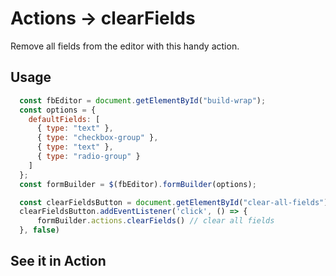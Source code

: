# Actions -> clearFields
Remove all fields from the editor with this handy action.

## Usage
```javascript
  const fbEditor = document.getElementById("build-wrap");
  const options = {
    defaultFields: [
      { type: "text" },
      { type: "checkbox-group" },
      { type: "text" },
      { type: "radio-group" }
    ]
  };
  const formBuilder = $(fbEditor).formBuilder(options);

  const clearFieldsButton = document.getElementById("clear-all-fields")
  clearFieldsButton.addEventListener('click', () => {
      formBuilder.actions.clearFields() // clear all fields
  }, false)
```
## See it in Action
<p data-height="525" data-theme-id="22927" data-embed-version="2" data-slug-hash="LbYQoM" data-default-tab="result" data-user="sudharshan" class="codepen"></p>
